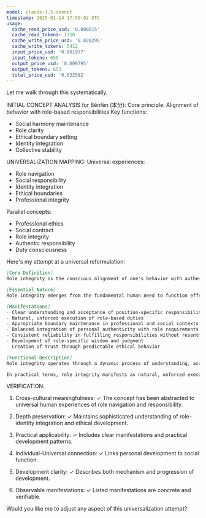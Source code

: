 ```yaml
---
model: claude-3.5-sonnet
timestamp: 2025-01-14 17:59:02 UTC
usage:
  cache_read_price_usd: '0.000515'
  cache_read_tokens: 1716
  cache_write_price_usd: '0.020295'
  cache_write_tokens: 5412
  input_price_usd: '0.001977'
  input_tokens: 659
  output_price_usd: '0.009795'
  output_tokens: 653
  total_price_usd: '0.032582'
---
```


Let me walk through this systematically.

INITIAL CONCEPT ANALYSIS for Běnfèn (本分):
Core principle: Alignment of behavior with role-based responsibilities
Key functions:
- Social harmony maintenance
- Role clarity
- Ethical boundary setting
- Identity integration
- Collective stability

UNIVERSALIZATION MAPPING:
Universal experiences:
- Role navigation
- Social responsibility
- Identity integration
- Ethical boundaries
- Professional integrity

Parallel concepts:
- Professional ethics
- Social contract
- Role integrity
- Authentic responsibility
- Duty consciousness

Here's my attempt at a universal reformulation:

```markdown
[Core Definition]
Role integrity is the conscious alignment of one's behavior with authentic responsibilities arising from one's position within social and professional contexts. It manifests as a deep understanding of appropriate boundaries, clear recognition of duties, and ethical fulfillment of obligations while maintaining personal authenticity.

[Essential Nature]
Role integrity emerges from the fundamental human need to function effectively within social structures while maintaining personal authenticity. It represents the sophisticated balance between social responsibility and individual expression, where external duties are not merely performed but internalized and integrated into one's identity. This quality enables individuals to navigate complex social expectations while preserving their authentic self, creating sustainable patterns of responsibility fulfillment.

[Manifestations]
- Clear understanding and acceptance of position-specific responsibilities
- Natural, unforced execution of role-based duties
- Appropriate boundary maintenance in professional and social contexts
- Balanced integration of personal authenticity with role requirements
- Consistent reliability in fulfilling responsibilities without resentment
- Development of role-specific wisdom and judgment
- Creation of trust through predictable ethical behavior

[Functional Description]
Role integrity operates through a dynamic process of understanding, accepting, and integrating position-specific responsibilities into one's identity. It develops through conscious attention to role requirements, reflection on appropriate boundaries, and progressive internalization of ethical standards. This quality grows through experience, mentorship, and intentional practice in various social contexts.

In practical terms, role integrity manifests as natural, unforced execution of responsibilities combined with appropriate boundary maintenance. It enables individuals to navigate complex social and professional environments while maintaining authenticity and building trust. This creates sustainable patterns of ethical behavior and facilitates both individual development and social harmony.
```

VERIFICATION:
1. Cross-cultural meaningfulness: ✓
The concept has been abstracted to universal human experiences of role navigation and responsibility.

2. Depth preservation: ✓
Maintains sophisticated understanding of role-identity integration and ethical development.

3. Practical applicability: ✓
Includes clear manifestations and practical development patterns.

4. Individual-Universal connection: ✓
Links personal development to social function.

5. Development clarity: ✓
Describes both mechanism and progression of development.

6. Observable manifestations: ✓
Listed manifestations are concrete and verifiable.

Would you like me to adjust any aspect of this universalization attempt?